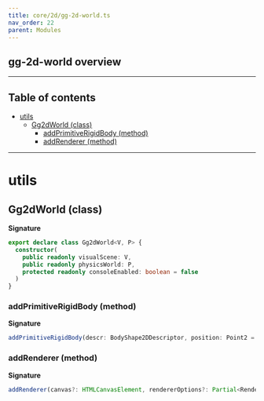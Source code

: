 ```yaml
---
title: core/2d/gg-2d-world.ts
nav_order: 22
parent: Modules
---
```


## gg-2d-world overview

---

<h2 class="text-delta">Table of contents</h2>

- [utils](#utils)
  - [Gg2dWorld (class)](#gg2dworld-class)
    - [addPrimitiveRigidBody (method)](#addprimitiverigidbody-method)
    - [addRenderer (method)](#addrenderer-method)

---

# utils

## Gg2dWorld (class)

**Signature**

```ts
export declare class Gg2dWorld<V, P> {
  constructor(
    public readonly visualScene: V,
    public readonly physicsWorld: P,
    protected readonly consoleEnabled: boolean = false
  )
}
```

### addPrimitiveRigidBody (method)

**Signature**

```ts
addPrimitiveRigidBody(descr: BodyShape2DDescriptor, position: Point2 = Pnt2.O, rotation: number = 0): Entity2d<V, P>
```

### addRenderer (method)

**Signature**

```ts
addRenderer(canvas?: HTMLCanvasElement, rendererOptions?: Partial<RendererOptions>): Renderer2dEntity
```
